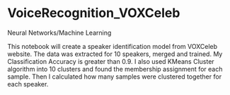 # VoiceRecognition_VOXCeleb
Neural Networks/Machine Learning

This notebook will create a speaker identification model from VOXCeleb website. The data was extracted for 10 speakers, merged and trained. My Classification Accuracy is greater than 0.9. I also used KMeans Cluster algorithm into 10 clusters
and found the membership assignment for each sample. Then I calculated how many samples were clustered together for each speaker.
